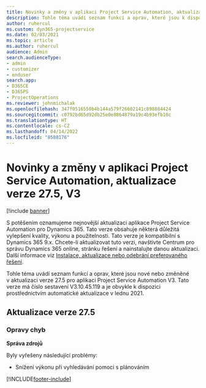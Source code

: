 ```yaml
---
title: Novinky a změny v aplikaci Project Service Automation, aktualizace verze 27.5, oprava hotfix, V3
description: Tohle téma uvádí seznam funkcí a oprav, které jsou k dispozici v aktualizaci verze 27.5, oprava hotfix, pro aplikaci Project Service Automation V3.
author: ruhercul
ms.custom: dyn365-projectservice
ms.date: 02/03/2021
ms.topic: article
ms.author: ruhercul
audience: Admin
search.audienceType:
- admin
- customizer
- enduser
search.app:
- D365CE
- D365PS
- ProjectOperations
ms.reviewer: johnmichalak
ms.openlocfilehash: 347f0516550b4b144a579f26602141c898884424
ms.sourcegitcommit: c0792bd65d92db25e0e8864879a19c4b93efb10c
ms.translationtype: HT
ms.contentlocale: cs-CZ
ms.lasthandoff: 04/14/2022
ms.locfileid: "8588176"
---
```

# <a name="whats-new-or-changed-in-project-service-automation-update-release-275-v3"></a>Novinky a změny v aplikaci Project Service Automation, aktualizace verze 27.5, V3

[!include [banner](../includes/psa-now-project-operations.md)]

S potěšením oznamujeme nejnovější aktualizaci aplikace Project Service Automation pro Dynamics 365. Tato verze obsahuje některá důležitá vylepšení kvality, výkonu a použitelnosti. Tato verze je kompatibilní s Dynamics 365 9.x. Chcete-li aktualizovat tuto verzi, navštivte Centrum pro správu Dynamics 365 online, stránku řešení a nainstalujte danou aktualizaci. Další informace viz [Instalace, aktualizace nebo odebrání preferovaného řešení](/power-platform/admin/install-remove-preferred-solution).

Tohle téma uvádí seznam funkcí a oprav, které jsou nové nebo změněné v aktualizaci verze 27.5 pro aplikaci Project Service Automation V3. Tato verze má číslo sestavení V3.10.45.119 a je obvykle k dispozici prostřednictvím automatické aktualizace v lednu 2021.

## <a name="update-release-275"></a>Aktualizace verze 27.5

### <a name="bug-fixes"></a>Opravy chyb


**Správa zdrojů**

Byly vyřešeny následující problémy:

- Snížení výkonu při vyhledávání pomoci s plánováním


[!INCLUDE[footer-include](../includes/footer-banner.md)]
